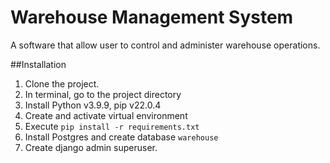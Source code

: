 # Warehouse Management System

A software that allow user to control and administer warehouse operations.

##Installation

1. Clone the project.
2. In terminal, go to the project directory
3. Install Python v3.9.9, pip v22.0.4
4. Create and activate virtual environment
5. Execute `pip install -r requirements.txt`
6. Install Postgres and create database `warehouse`
7. Create django admin superuser.
